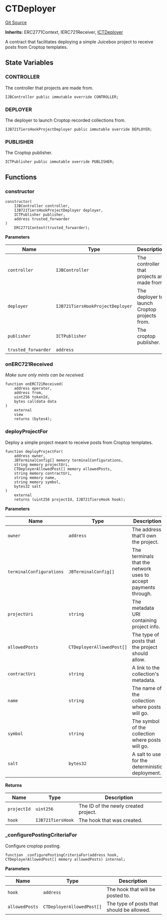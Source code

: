 # CTDeployer
[Git Source](https://github.com/mejango/croptop-core/blob/5d3db1b227bc3b1304f2032a17d2b64e4f748d4f/src/CTDeployer.sol)

**Inherits:**
ERC2771Context, IERC721Receiver, [ICTDeployer](/src/interfaces/ICTDeployer.sol/interface.ICTDeployer.md)

A contract that facilitates deploying a simple Juicebox project to receive posts from Croptop templates.


## State Variables
### CONTROLLER
The controller that projects are made from.


```solidity
IJBController public immutable override CONTROLLER;
```


### DEPLOYER
The deployer to launch Croptop recorded collections from.


```solidity
IJB721TiersHookProjectDeployer public immutable override DEPLOYER;
```


### PUBLISHER
The Croptop publisher.


```solidity
ICTPublisher public immutable override PUBLISHER;
```


## Functions
### constructor


```solidity
constructor(
    IJBController controller,
    IJB721TiersHookProjectDeployer deployer,
    ICTPublisher publisher,
    address trusted_forwarder
)
    ERC2771Context(trusted_forwarder);
```
**Parameters**

|Name|Type|Description|
|----|----|-----------|
|`controller`|`IJBController`|The controller that projects are made from.|
|`deployer`|`IJB721TiersHookProjectDeployer`|The deployer to launch Croptop projects from.|
|`publisher`|`ICTPublisher`|The croptop publisher.|
|`trusted_forwarder`|`address`||


### onERC721Received

*Make sure only mints can be received.*


```solidity
function onERC721Received(
    address operator,
    address from,
    uint256 tokenId,
    bytes calldata data
)
    external
    view
    returns (bytes4);
```

### deployProjectFor

Deploy a simple project meant to receive posts from Croptop templates.


```solidity
function deployProjectFor(
    address owner,
    JBTerminalConfig[] memory terminalConfigurations,
    string memory projectUri,
    CTDeployerAllowedPost[] memory allowedPosts,
    string memory contractUri,
    string memory name,
    string memory symbol,
    bytes32 salt
)
    external
    returns (uint256 projectId, IJB721TiersHook hook);
```
**Parameters**

|Name|Type|Description|
|----|----|-----------|
|`owner`|`address`|The address that'll own the project.|
|`terminalConfigurations`|`JBTerminalConfig[]`|The terminals that the network uses to accept payments through.|
|`projectUri`|`string`|The metadata URI containing project info.|
|`allowedPosts`|`CTDeployerAllowedPost[]`|The type of posts that the project should allow.|
|`contractUri`|`string`|A link to the collection's metadata.|
|`name`|`string`|The name of the collection where posts will go.|
|`symbol`|`string`|The symbol of the collection where posts will go.|
|`salt`|`bytes32`|A salt to use for the deterministic deployment.|

**Returns**

|Name|Type|Description|
|----|----|-----------|
|`projectId`|`uint256`|The ID of the newly created project.|
|`hook`|`IJB721TiersHook`|The hook that was created.|


### _configurePostingCriteriaFor

Configure croptop posting.


```solidity
function _configurePostingCriteriaFor(address hook, CTDeployerAllowedPost[] memory allowedPosts) internal;
```
**Parameters**

|Name|Type|Description|
|----|----|-----------|
|`hook`|`address`|The hook that will be posted to.|
|`allowedPosts`|`CTDeployerAllowedPost[]`|The type of posts that should be allowed.|


